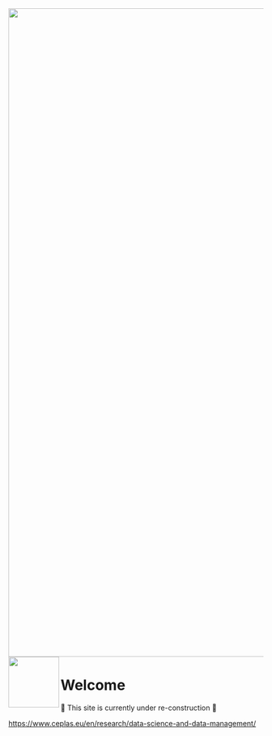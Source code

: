 <img src="https://github.com/CEPLAS-DataScience/\.github/tree/main/profile/CEPLAS-DataScience-Banner.png" width="1280">

<img align="left" src="https://github.com/CEPLAS-DataScience/\.github/tree/main/profile/CeplasDataScience_Logo_v2_round.png" width="100">

<bg>
<bg>

# Welcome 

:construction: This site is currently under re-construction :construction:

https://www.ceplas.eu/en/research/data-science-and-data-management/
